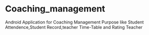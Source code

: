 # Coaching_management
Android Application for Coaching Management Purpose like Student Attendence,Student Record,teacher Time-Table and Rating Teacher
